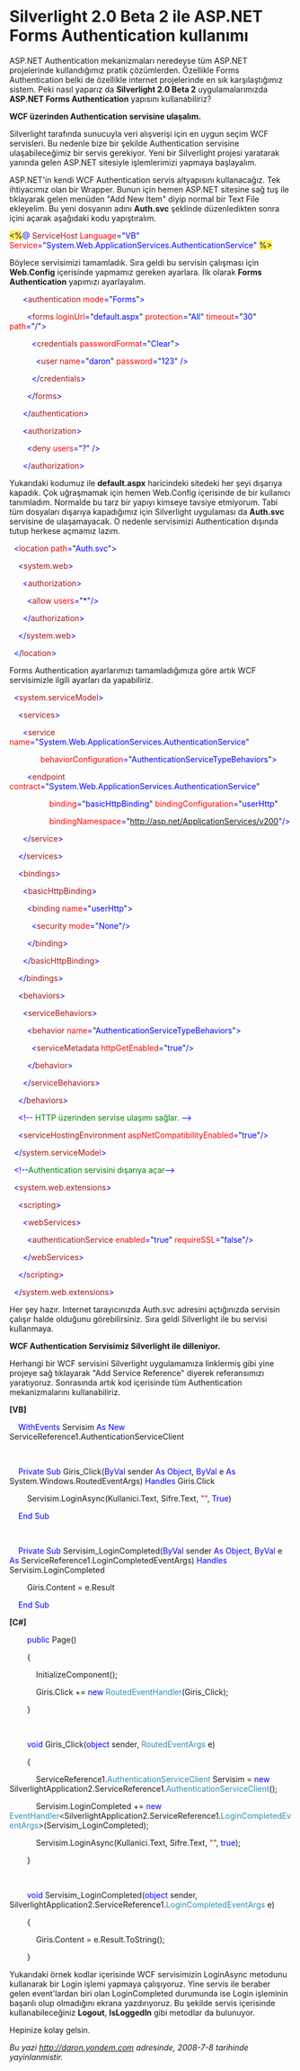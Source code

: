 # Silverlight 2.0 Beta 2 ile ASP.NET Forms Authentication kullanımı
ASP.NET Authentication mekanizmaları neredeyse tüm ASP.NET projelerinde
kullandığımız pratik çözümlerden. Özellikle Forms Authentication belki
de özellikle internet projelerinde en sık karşılaştığımız sistem. Peki
nasıl yaparız da **Silverlight 2.0 Beta 2** uygulamalarımızda **ASP.NET
Forms Authentication** yapısını kullanabiliriz?

**WCF üzerinden Authentication servisine ulaşalım.**

Silverlight tarafında sunucuyla veri alışverişi için en uygun seçim WCF
servisleri. Bu nedenle bize bir şekilde Authentication servisine
ulaşabileceğimiz bir servis gerekiyor. Yeni bir Silverlight projesi
yaratarak yanında gelen ASP.NET sitesiyle işlemlerimizi yapmaya
başlayalım.

ASP.NET'in kendi WCF Authentication servis altyapısını kullanacağız. Tek
ihtiyacımız olan bir Wrapper. Bunun için hemen ASP.NET sitesine sağ tuş
ile tıklayarak gelen menüden "Add New Item" diyip normal bir Text File
ekleyelim. Bu yeni dosyanın adını **Auth.svc** şeklinde düzenledikten
sonra içini açarak aşağıdaki kodu yapıştıralım.

<span style="background: #ffee62;">\<%</span><span
style="color: blue;">@</span> <span
style="color: #a31515;">ServiceHost</span> <span
style="color: red;">Language</span><span
style="color: blue;">="VB"</span> <span
style="color: red;">Service</span><span
style="color: blue;">="System.Web.ApplicationServices.AuthenticationService"</span>
<span style="background: #ffee62;">%\></span>

Böylece servisimizi tamamladık. Sıra geldi bu servisin çalışması için
**Web.Config** içerisinde yapmamız gereken ayarlara. İlk olarak **Forms
Authentication** yapımızı ayarlayalım.

<span style="color: blue;">      \<</span><span
style="color: #a31515;">authentication</span><span style="color: blue;">
</span><span style="color: red;">mode</span><span
style="color: blue;">=</span>"<span
style="color: blue;">Forms</span>"<span style="color: blue;">\></span>

<span style="color: blue;">        \<</span><span
style="color: #a31515;">forms</span><span style="color: blue;">
</span><span style="color: red;">loginUrl</span><span
style="color: blue;">=</span>"<span
style="color: blue;">default.aspx</span>"<span style="color: blue;">
</span><span style="color: red;">protection</span><span
style="color: blue;">=</span>"<span
style="color: blue;">All</span>"<span style="color: blue;"> </span><span
style="color: red;">timeout</span><span
style="color: blue;">=</span>"<span style="color: blue;">30</span>"<span
style="color: blue;"> </span><span style="color: red;">path</span><span
style="color: blue;">=</span>"<span style="color: blue;">/</span>"<span
style="color: blue;">\></span>

<span style="color: blue;">          \<</span><span
style="color: #a31515;">credentials</span><span style="color: blue;">
</span><span style="color: red;">passwordFormat</span><span
style="color: blue;">=</span>"<span
style="color: blue;">Clear</span>"<span style="color: blue;">\></span>

<span style="color: blue;">            \<</span><span
style="color: #a31515;">user</span><span style="color: blue;">
</span><span style="color: red;">name</span><span
style="color: blue;">=</span>"<span
style="color: blue;">daron</span>"<span style="color: blue;">
</span><span style="color: red;">password</span><span
style="color: blue;">=</span>"<span
style="color: blue;">123</span>"<span style="color: blue;"> /\></span>

<span style="color: blue;">          \</</span><span
style="color: #a31515;">credentials</span><span
style="color: blue;">\></span>

<span style="color: blue;">        \</</span><span
style="color: #a31515;">forms</span><span style="color: blue;">\></span>

<span style="color: blue;">      \</</span><span
style="color: #a31515;">authentication</span><span
style="color: blue;">\></span>

<span style="color: blue;">      \<</span><span
style="color: #a31515;">authorization</span><span
style="color: blue;">\></span>

<span style="color: blue;">        \<</span><span
style="color: #a31515;">deny</span><span style="color: blue;">
</span><span style="color: red;">users</span><span
style="color: blue;">=</span>"<span style="color: blue;">?</span>"<span
style="color: blue;"> /\></span>

<span style="color: blue;">      \</</span><span
style="color: #a31515;">authorization</span><span
style="color: blue;">\></span>

Yukarıdaki kodumuz ile **default.aspx** haricindeki sitedeki her şeyi
dışarıya kapadık. Çok uğraşmamak için hemen Web.Config içerisinde de bir
kullanıcı tanımladım. Normalde bu tarz bir yapıyı kimseye tavsiye
etmiyorum. Tabi tüm dosyaları dışarıya kapadığımız için Silverlight
uygulaması da **Auth.svc** servisine de ulaşamayacak. O nedenle
servisimizi Authentication dışında tutup herkese açmamız lazım.

<span style="color: blue;">  \<</span><span
style="color: #a31515;">location</span><span style="color: blue;">
</span><span style="color: red;">path</span><span
style="color: blue;">=</span>"<span
style="color: blue;">Auth.svc</span>"<span
style="color: blue;">\></span>

<span style="color: blue;">    \<</span><span
style="color: #a31515;">system.web</span><span
style="color: blue;">\></span>

<span style="color: blue;">      \<</span><span
style="color: #a31515;">authorization</span><span
style="color: blue;">\></span>

<span style="color: blue;">        \<</span><span
style="color: #a31515;">allow</span><span style="color: blue;">
</span><span style="color: red;">users</span><span
style="color: blue;">=</span>"<span style="color: blue;">\*</span>"<span
style="color: blue;">/\></span>

<span style="color: blue;">      \</</span><span
style="color: #a31515;">authorization</span><span
style="color: blue;">\></span>

<span style="color: blue;">    \</</span><span
style="color: #a31515;">system.web</span><span
style="color: blue;">\></span>

<span style="color: blue;">  \</</span><span
style="color: #a31515;">location</span><span
style="color: blue;">\></span>

Forms Authentication ayarlarımızı tamamladığımıza göre artık WCF
servisimizle ilgili ayarları da yapabiliriz.

<span style="color: blue;">  \<</span><span
style="color: #a31515;">system.serviceModel</span><span
style="color: blue;">\></span>

<span style="color: blue;">    \<</span><span
style="color: #a31515;">services</span><span
style="color: blue;">\></span>

<span style="color: blue;">      \<</span><span
style="color: #a31515;">service</span><span style="color: blue;">
</span><span style="color: red;">name</span><span
style="color: blue;">=</span>"<span
style="color: blue;">System.Web.ApplicationServices.AuthenticationService</span>"

<span style="color: blue;">              </span><span
style="color: red;">behaviorConfiguration</span><span
style="color: blue;">=</span>"<span
style="color: blue;">AuthenticationServiceTypeBehaviors</span>"<span
style="color: blue;">\></span>

<span style="color: blue;">        \<</span><span
style="color: #a31515;">endpoint</span><span style="color: blue;">
</span><span style="color: red;">contract</span><span
style="color: blue;">=</span>"<span
style="color: blue;">System.Web.ApplicationServices.AuthenticationService</span>"

<span style="color: blue;">                  </span><span
style="color: red;">binding</span><span
style="color: blue;">=</span>"<span
style="color: blue;">basicHttpBinding</span>"<span style="color: blue;">
</span><span style="color: red;">bindingConfiguration</span><span
style="color: blue;">=</span>"<span
style="color: blue;">userHttp</span>"

<span style="color: blue;">                  </span><span
style="color: red;">bindingNamespace</span><span
style="color: blue;">=</span>"<span
style="color: blue;">http://asp.net/ApplicationServices/v200</span>"<span
style="color: blue;">/\></span>

<span style="color: blue;">      \</</span><span
style="color: #a31515;">service</span><span
style="color: blue;">\></span>

<span style="color: blue;">    \</</span><span
style="color: #a31515;">services</span><span
style="color: blue;">\></span>

<span style="color: blue;">    \<</span><span
style="color: #a31515;">bindings</span><span
style="color: blue;">\></span>

<span style="color: blue;">      \<</span><span
style="color: #a31515;">basicHttpBinding</span><span
style="color: blue;">\></span>

<span style="color: blue;">        \<</span><span
style="color: #a31515;">binding</span><span style="color: blue;">
</span><span style="color: red;">name</span><span
style="color: blue;">=</span>"<span
style="color: blue;">userHttp</span>"<span
style="color: blue;">\></span>

<span style="color: blue;">          \<</span><span
style="color: #a31515;">security</span><span style="color: blue;">
</span><span style="color: red;">mode</span><span
style="color: blue;">=</span>"<span
style="color: blue;">None</span>"<span style="color: blue;">/\></span>

<span style="color: blue;">        \</</span><span
style="color: #a31515;">binding</span><span
style="color: blue;">\></span>

<span style="color: blue;">      \</</span><span
style="color: #a31515;">basicHttpBinding</span><span
style="color: blue;">\></span>

<span style="color: blue;">    \</</span><span
style="color: #a31515;">bindings</span><span
style="color: blue;">\></span>

<span style="color: blue;">    \<</span><span
style="color: #a31515;">behaviors</span><span
style="color: blue;">\></span>

<span style="color: blue;">      \<</span><span
style="color: #a31515;">serviceBehaviors</span><span
style="color: blue;">\></span>

<span style="color: blue;">        \<</span><span
style="color: #a31515;">behavior</span><span style="color: blue;">
</span><span style="color: red;">name</span><span
style="color: blue;">=</span>"<span
style="color: blue;">AuthenticationServiceTypeBehaviors</span>"<span
style="color: blue;">\></span>

<span style="color: blue;">          \<</span><span
style="color: #a31515;">serviceMetadata</span><span
style="color: blue;"> </span><span
style="color: red;">httpGetEnabled</span><span
style="color: blue;">=</span>"<span
style="color: blue;">true</span>"<span style="color: blue;">/\></span>

<span style="color: blue;">        \</</span><span
style="color: #a31515;">behavior</span><span
style="color: blue;">\></span>

<span style="color: blue;">      \</</span><span
style="color: #a31515;">serviceBehaviors</span><span
style="color: blue;">\></span>

<span style="color: blue;">    \</</span><span
style="color: #a31515;">behaviors</span><span
style="color: blue;">\></span>

<span style="color: blue;">    \<!--</span><span style="color: green;">
HTTP üzerinden servise ulaşımı sağlar. </span><span
style="color: blue;">--\></span>

<span style="color: blue;">    \<</span><span
style="color: #a31515;">serviceHostingEnvironment</span><span
style="color: blue;"> </span><span
style="color: red;">aspNetCompatibilityEnabled</span><span
style="color: blue;">=</span>"<span
style="color: blue;">true</span>"<span style="color: blue;">/\></span>

<span style="color: blue;">  \</</span><span
style="color: #a31515;">system.serviceModel</span><span
style="color: blue;">\></span>

<span style="color: blue;">  \<!--</span><span
style="color: green;">Authentication servisini dışarıya açar</span><span
style="color: blue;">--\></span>

<span style="color: blue;">  \<</span><span
style="color: #a31515;">system.web.extensions</span><span
style="color: blue;">\></span>

<span style="color: blue;">    \<</span><span
style="color: #a31515;">scripting</span><span
style="color: blue;">\></span>

<span style="color: blue;">      \<</span><span
style="color: #a31515;">webServices</span><span
style="color: blue;">\></span>

<span style="color: blue;">        \<</span><span
style="color: #a31515;">authenticationService</span><span
style="color: blue;"> </span><span
style="color: red;">enabled</span><span
style="color: blue;">=</span>"<span
style="color: blue;">true</span>"<span style="color: blue;">
</span><span style="color: red;">requireSSL</span><span
style="color: blue;">=</span>"<span
style="color: blue;">false</span>"<span style="color: blue;">/\></span>

<span style="color: blue;">      \</</span><span
style="color: #a31515;">webServices</span><span
style="color: blue;">\></span>

<span style="color: blue;">    \</</span><span
style="color: #a31515;">scripting</span><span
style="color: blue;">\></span>

<span style="color: blue;">  \</</span><span
style="color: #a31515;">system.web.extensions</span><span
style="color: blue;">\></span>

Her şey hazır. Internet tarayıcınızda Auth.svc adresini açtığınızda
servisin çalışır halde olduğunu görebilirsiniz. Sıra geldi Silverlight
ile bu servisi kullanmaya.

**WCF Authentication Servisimiz Silverlight ile dilleniyor.**

Herhangi bir WCF servisini Silverlight uygulamamıza linklermiş gibi yine
projeye sağ tıklayarak "Add Service Reference" diyerek referansımızı
yaratıyoruz. Sonrasında artık kod içerisinde tüm Authentication
mekanizmalarını kullanabiliriz.

**[VB]**

    <span style="color: blue;">WithEvents</span> Servisim <span
style="color: blue;">As</span> <span style="color: blue;">New</span>
ServiceReference1.AuthenticationServiceClient

 

    <span style="color: blue;">Private</span> <span
style="color: blue;">Sub</span> Giris\_Click(<span
style="color: blue;">ByVal</span> sender <span
style="color: blue;">As</span> <span style="color: blue;">Object</span>,
<span style="color: blue;">ByVal</span> e <span
style="color: blue;">As</span> System.Windows.RoutedEventArgs) <span
style="color: blue;">Handles</span> Giris.Click

        Servisim.LoginAsync(Kullanici.Text, Sifre.Text, <span
style="color: #a31515;">""</span>, <span
style="color: blue;">True</span>)

    <span style="color: blue;">End</span> <span
style="color: blue;">Sub</span>

 

    <span style="color: blue;">Private</span> <span
style="color: blue;">Sub</span> Servisim\_LoginCompleted(<span
style="color: blue;">ByVal</span> sender <span
style="color: blue;">As</span> <span style="color: blue;">Object</span>,
<span style="color: blue;">ByVal</span> e <span
style="color: blue;">As</span>
ServiceReference1.LoginCompletedEventArgs) <span
style="color: blue;">Handles</span> Servisim.LoginCompleted

        Giris.Content = e.Result

    <span style="color: blue;">End</span> <span
style="color: blue;">Sub</span>

**[C\#]**

        <span style="color: blue;">public</span> Page()

        {

            InitializeComponent();

            Giris.Click += <span style="color: blue;">new</span> <span
style="color: #2b91af;">RoutedEventHandler</span>(Giris\_Click);

        }

 

        <span style="color: blue;">void</span> Giris\_Click(<span
style="color: blue;">object</span> sender, <span
style="color: #2b91af;">RoutedEventArgs</span> e)

        {

            ServiceReference1.<span
style="color: #2b91af;">AuthenticationServiceClient</span> Servisim =
<span style="color: blue;">new</span>
SilverlightApplication2.ServiceReference1.<span
style="color: #2b91af;">AuthenticationServiceClient</span>();

            Servisim.LoginCompleted += <span
style="color: blue;">new</span> <span
style="color: #2b91af;">EventHandler</span>\<SilverlightApplication2.ServiceReference1.<span
style="color: #2b91af;">LoginCompletedEventArgs</span>\>(Servisim\_LoginCompleted);

            Servisim.LoginAsync(Kullanici.Text, Sifre.Text, <span
style="color: #a31515;">""</span>, <span
style="color: blue;">true</span>);

        }

 

        <span style="color: blue;">void</span>
Servisim\_LoginCompleted(<span style="color: blue;">object</span>
sender, SilverlightApplication2.ServiceReference1.<span
style="color: #2b91af;">LoginCompletedEventArgs</span> e)

        {

            Giris.Content = e.Result.ToString();

        }

Yukarıdaki örnek kodlar içerisinde WCF servisimizin LoginAsync metodunu
kullanarak bir Login işlemi yapmaya çalışıyoruz. Yine servis ile beraber
gelen event'lardan biri olan LoginCompleted durumunda ise Login
işleminin başarılı olup olmadığını ekrana yazdırıyoruz. Bu şekilde
servis içerisinde kullanabileceğiniz **Logout**, **IsLoggedIn** gibi
metodlar da bulunuyor.

Hepinize kolay gelsin.



*Bu yazi http://daron.yondem.com adresinde, 2008-7-8 tarihinde yayinlanmistir.*
